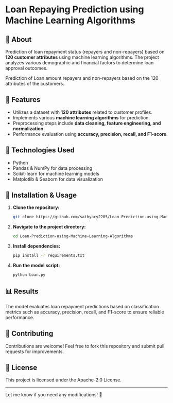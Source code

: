 # Loan Repaying Prediction using Machine Learning Algorithms

## 📌 About
Prediction of loan repayment status (repayers and non-repayers) based on **120 customer attributes** using machine learning algorithms. The project analyzes various demographic and financial factors to determine loan approval outcomes.

Prediction of Loan amount repayers and non-repayers based on the 120 attributes of the customers.

## 🚀 Features
- Utilizes a dataset with **120 attributes** related to customer profiles.
- Implements various **machine learning algorithms** for prediction.
- Preprocessing steps include **data cleaning, feature engineering, and normalization**.
- Performance evaluation using **accuracy, precision, recall, and F1-score**.

## 🔧 Technologies Used
- Python
- Pandas & NumPy for data processing
- Scikit-learn for machine learning models
- Matplotlib & Seaborn for data visualization

## 📂 Installation & Usage
1. **Clone the repository:**
   ```bash
   git clone https://github.com/sathyacy2205/Loan-Prediction-using-Machine-Learning-Algorithms.git
   ```
2. **Navigate to the project directory:**
   ```bash
   cd Loan-Prediction-using-Machine-Learning-Algorithms
   ```
3. **Install dependencies:**
   ```bash
   pip install -r requirements.txt
   ```
4. **Run the model script:**
   ```bash
   python Loan.py
   ```

## 📊 Results
The model evaluates loan repayment predictions based on classification metrics such as accuracy, precision, recall, and F1-score to ensure reliable performance.

## 🤝 Contributing
Contributions are welcome! Feel free to fork this repository and submit pull requests for improvements.

## 📜 License
This project is licensed under the Apache-2.0 License.

---
Let me know if you need any modifications! 🚀

